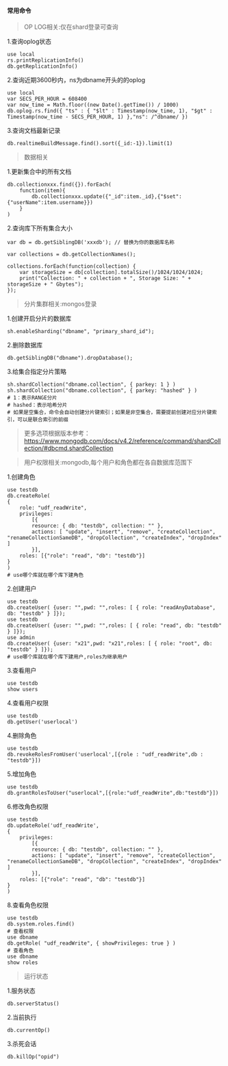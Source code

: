 #### 常用命令

> OP LOG相关:仅在shard登录可查询

1.查询oplog状态

```shell
use local
rs.printReplicationInfo()
db.getReplicationInfo()
```

2.查询近期3600秒内，ns为dbname开头的的oplog

```shell
use local
var SECS_PER_HOUR = 608400
var now_time = Math.floor((new Date().getTime()) / 1000) 
db.oplog.rs.find({ "ts" : { "$lt" : Timestamp(now_time, 1), "$gt" : Timestamp(now_time - SECS_PER_HOUR, 1) },"ns": /^dbname/ })
```

3.查询文档最新记录

```shell
db.realtimeBuildMessage.find().sort({_id:-1}).limit(1)
```

> 数据相关

1.更新集合中的所有文档

```shell
db.collectionxxx.find({}).forEach(
    function(item){                 
        db.collectionxxx.update({"_id":item._id},{"$set":{"userName":item.username}}) 
    }
)
```

2.查询库下所有集合大小

```shell
var db = db.getSiblingDB('xxxdb'); // 替换为你的数据库名称

var collections = db.getCollectionNames();

collections.forEach(function(collection) {
    var storageSize = db[collection].totalSize()/1024/1024/1024;
    print("Collection: " + collection + ", Storage Size: " + storageSize + " Gbytes");
});

```


> 分片集群相关:mongos登录

1.创建开启分片的数据库

```shell
sh.enableSharding("dbname", "primary_shard_id");
```

2.删除数据库

```shell
db.getSiblingDB("dbname").dropDatabase(); 
```

3.给集合指定分片策略

```shell
sh.shardCollection("dbname.collection", { parkey: 1 } )
sh.shardCollection("dbname.collection", { parkey: "hashed" } )
# 1：表示RANGE分片
# hashed：表示哈希分片
# 如果是空集合，命令会自动创建分片键索引；如果是非空集合，需要提前创建对应分片键索引，可以是联合索引的前缀
```

> 更多选项根据版本参考：https://www.mongodb.com/docs/v4.2/reference/command/shardCollection/#dbcmd.shardCollection



> 用户权限相关:mongodb,每个用户和角色都在各自数据库范围下



1.创建角色

```shell
use testdb
db.createRole(    
{    
    role: "udf_readWrite",    
    privileges: 
        [{ 
        resource: { db: "testdb", collection: "" }, 
        actions: [ "update", "insert", "remove", "createCollection", "renameCollectionSameDB", "dropCollection", "createIndex", "dropIndex" ]
        }],
    roles: [{"role": "read", "db": "testdb"}]  
}    
)
# use哪个库就在哪个库下建角色
```

2.创建用户

```shell
use testdb
db.createUser( {user: "",pwd: "",roles: [ { role: "readAnyDatabase", db: "testdb" } ]});
use testdb
db.createUser( {user: "",pwd: "",roles: [ { role: "read", db: "testdb" } ]});
use admin
db.createUser( {user: "x21",pwd: "x21",roles: [ { role: "root", db: "testdb" } ]});
# use哪个库就在哪个库下建用户,roles为继承用户
```

3.查看用户

```shell
use testdb
show users
```
4.查看用户权限

```shell
use testdb
db.getUser('userlocal')
```

4.删除角色

```shell
use testdb
db.revokeRolesFromUser('userlocal',[{role : "udf_readWrite",db : "testdb"}])
```

5.增加角色

```shell
use testdb
db.grantRolesToUser("userlocal",[{role:"udf_readWrite",db:"testdb"}])
```

6.修改角色权限

```shell
use testdb
db.updateRole('udf_readWrite',
{
    privileges: 
        [{ 
        resource: { db: "testdb", collection: "" }, 
        actions: [ "update", "insert", "remove", "createCollection", "renameCollectionSameDB", "dropCollection", "createIndex", "dropIndex" ] 
        }],    
    roles: [{"role": "read", "db": "testdb"}]
}
)
```

8.查看角色权限

```shell
use testdb
db.system.roles.find()
# 查看权限
use dbname
db.getRole( "udf_readWrite", { showPrivileges: true } )
# 查看角色
use dbname
show roles
```

> 运行状态

1.服务状态

```
db.serverStatus()
```

2.当前执行

```
db.currentOp()
```

3.杀死会话

```
db.killOp("opid")
```

